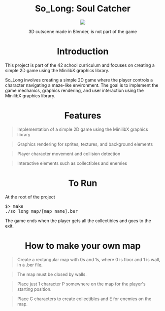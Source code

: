 <h1 align="center">
 So_Long: Soul Catcher
</h1>

<p align="center"><img src="https://github.com/Luis-Bravo-Dias/3D-Personal-Projects/blob/main/Soul%20Catcher/Soul%20Catcher%20promo.gif"</p>
<p align="center">3D cutscene made in Blender, is not part of the game</p>

<h1 align="center">
 Introduction
</h1>
<p>This project is part of the 42 school curriculum and focuses on creating a simple 2D game using the MinilibX graphics library.
  
  So_Long involves creating a simple 2D game where the player controls a character navigating a maze-like environment. The goal is to implement the game mechanics, graphics rendering, and user interaction using the MinilibX graphics library.</p>

  <h1 align="center">
 Features
</h1>

> Implementation of a simple 2D game using the MinilibX graphics library

> Graphics rendering for sprites, textures, and background elements

> Player character movement and collision detection

> Interactive elements such as collectibles and enemies

  <h1 align="center">
 To Run
</h1>

At the root of the project
<pre>
$> make 
./so_long map/[map_name].ber
</pre> 

The game ends when the player gets all the collectibles and goes to the exit.

 <h1 align="center">
 How to make your own map
</h1>

> Create a rectangular map with 0s and 1s, where 0 is floor and 1 is wall, in a .ber file.

> The map must be closed by walls.

> Place just 1 character P somewhere on the map for the player's starting position.

> Place C characters to create collectibles and E for enemies on the map.

